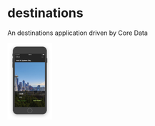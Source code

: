 # destinations
An destinations application driven by Core Data

<img src="https://github.com/qiuyangnie/destinations/blob/master/destinations/docs/img/screenshot.png" alt="screenshot" width="100">
